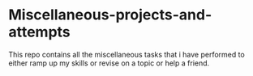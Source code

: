 # Miscellaneous-projects-and-attempts

This repo contains all the miscellaneous tasks that i have performed to either ramp up my skills or revise on a topic or help a friend.

